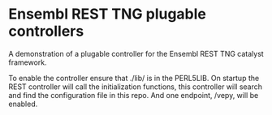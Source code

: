 Ensembl REST TNG plugable controllers
=====================================

A demonstration of a plugable controller for the Ensembl REST TNG catalyst framework.

To enable the controller ensure that ./lib/ is in the PERL5LIB. On startup the REST controller will call the initialization functions, this controller will search and find the configuration file in this repo. And one endpoint, /vepy, will be enabled.
